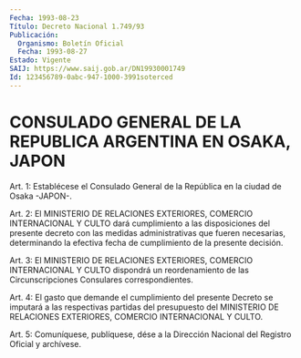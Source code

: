 ```yaml
---
Fecha: 1993-08-23
Título: Decreto Nacional 1.749/93
Publicación:
  Organismo: Boletín Oficial
  Fecha: 1993-08-27
Estado: Vigente
SAIJ: https://www.saij.gob.ar/DN19930001749
Id: 123456789-0abc-947-1000-3991soterced
---
```

# CONSULADO GENERAL DE LA REPUBLICA ARGENTINA EN OSAKA, JAPON

<a id="1"></a>
Art. 1: Establécese el Consulado General de la República en la ciudad de Osaka -JAPON-.

<a id="2"></a>
Art.  2:  El  MINISTERIO  DE  RELACIONES  EXTERIORES, COMERCIO INTERNACIONAL  Y  CULTO  dará cumplimiento a las disposiciones  del presente  decreto  con  las  medidas   administrativas  que  fueren necesarias, determinando la efectiva fecha  de  cumplimiento  de la presente decisión.

<a id="3"></a>
Art.  3:  El  MINISTERIO  DE  RELACIONES  EXTERIORES, COMERCIO INTERNACIONAL  Y  CULTO  dispondrá  un  reordenamiento    de    las Circunscripciones Consulares correspondientes.

<a id="4"></a>
Art.  4:  El  gasto  que  demande el cumplimiento del presente Decreto se imputará a las respectivas  partidas del presupuesto del MINISTERIO  DE  RELACIONES  EXTERIORES,  COMERCIO  INTERNACIONAL  Y CULTO.

<a id="5"></a>
Art.  5: Comuníquese, publíquese, dése a la Dirección Nacional del Registro Oficial y archívese.